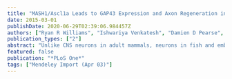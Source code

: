 ```yaml
---
title: "MASH1/Ascl1a Leads to GAP43 Expression and Axon Regeneration in the Adult CNS"
date: 2015-03-01
publishDate: 2020-06-29T02:39:06.984457Z
authors: ["Ryan R Williams", "Ishwariya Venkatesh", "Damien D Pearse", "Ava J Udvadia", "Mary Bartlett Bunge"]
publication_types: ["2"]
abstract: "Unlike CNS neurons in adult mammals, neurons in fish and embryonic mammals can regenerate their axons after injury. These divergent regenerative responses are in part mediated by the growth-associated expression of select transcription factors. The basic helix-loop-helix (bHLH) transcription factor, MASH1/Ascl1a, is transiently expressed during the development of many neuronal subtypes and regulates the expression of genes that mediate cell fate determination and differentiation. In the adult zebrafish (Danio rerio), Ascl1a is also transiently expressed in retinal ganglion cells (RGCs) that regenerate axons after optic nerve crush. Utilizing transgenic zebrafish with a 3.6 kb GAP43 promoter that drives expression of an enhanced green fluorescent protein (EGFP), we observed that knock-down of Ascl1a expression reduces both regenerative gap43 gene expression and axonal growth after injury compared to controls. In mammals, the development of noradrenergic brainstem neurons requires MASH1 expression. In contrast to zebrafish RGCs, however, MASH1 is not expressed in the mammalian brainstem after spinal cord injury (SCI). Therefore, we utilized adeno-associated viral (AAV) vectors to overexpress MASH1 in four month old rat (Rattus norvegicus) brainstem neurons in an attempt to promote axon regeneration after SCI. We discovered that after complete transection of the thoracic spinal cord and implantation of a Schwann cell bridge, animals that express MASH1 exhibit increased noradrenergic axon regeneration and improvement in hindlimb joint movements compared to controls. Together these data demonstrate that MASH1/Ascl1a is a fundamental regulator of axonal growth across vertebrates and can induce modifications to the intrinsic state of neurons to promote functional regeneration in response to CNS injury."
featured: false
publication: "*PLoS One*"
tags: ["Mendeley Import (Apr 03)"]
---
```


